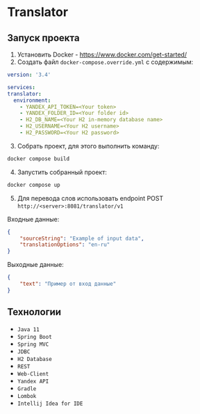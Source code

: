 # Translator

## Запуск проекта

1. Установить Docker - https://www.docker.com/get-started/
2. Создать файл `docker-compose.override.yml` с содержимым:

  ```yaml
version: '3.4'

services:
  translator:
    environment:
      - YANDEX_API_TOKEN=<Your token>
      - YANDEX_FOLDER_ID=<Your folder id>
      - H2_DB_NAME=<Your H2 in-memory database name>
      - H2_USERNAME=<Your H2 username>
      - H2_PASSWORD=<Your H2 password>
```

3. Собрать проект, для этого выполнить команду:

  ```sh
  docker compose build
  ```

4. Запустить собранный проект:

  ```sh
  docker compose up
  ```

5. Для перевода слов использовать endpoint POST `http://<server>:8081/translator/v1`

Входные данные:

```json
{
    "sourceString": "Example of input data",
    "translationOptions": "en-ru"
}
```

Выходные данные:

```json
{
    "text": "Пример от вход данные"
}
```

## Технологии

- `Java 11`
- `Spring Boot`
- `Spring MVC`
- `JDBC`
- `H2 Database`
- `REST`
- `Web-Client`
- `Yandex API`
- `Gradle`
- `Lombok`
- `Intellij Idea for IDE`
